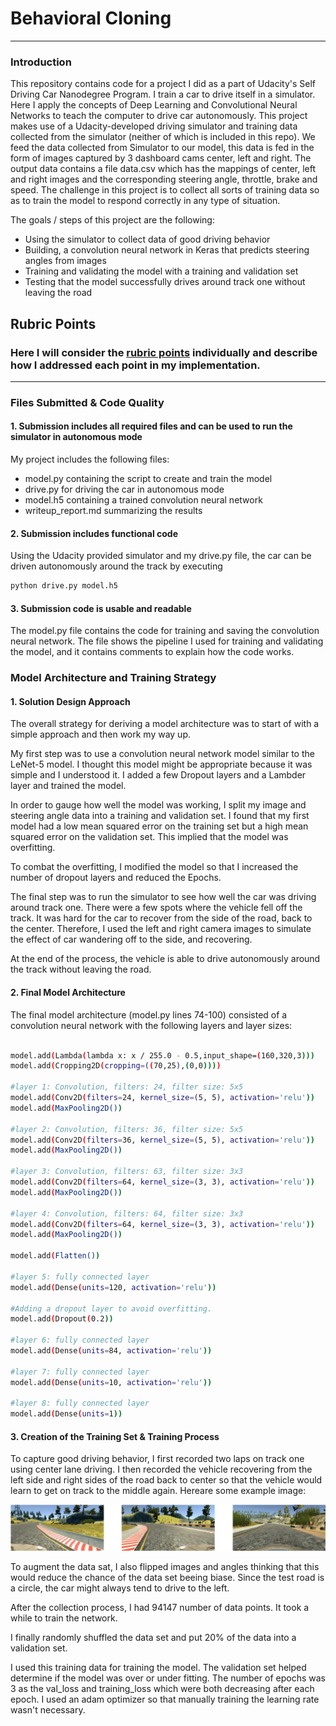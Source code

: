 # **Behavioral Cloning** 

---

### Introduction

This repository contains code for a project I did as a part of Udacity's Self Driving Car Nanodegree Program. I train a car to drive itself in a simulator. Here I apply the concepts of Deep Learning and Convolutional Neural Networks to teach the computer to drive car autonomously. This project makes use of a Udacity-developed driving simulator and training data collected from the simulator (neither of which is included in this repo). 
We feed the data collected from Simulator to our model, this data is fed in the form of images captured by 3 dashboard cams center, left and right. The output data contains a file data.csv which has the mappings of center, left and right images and the corresponding steering angle, throttle, brake and speed.
 The challenge in this project is to collect all sorts of training data so as to train the model to respond correctly in any type of situation.

The goals / steps of this project are the following:
* Using the simulator to collect data of good driving behavior
* Building, a convolution neural network in Keras that predicts steering angles from images
* Training and validating the model with a training and validation set
* Testing that the model successfully drives around track one without leaving the road

[//]: # (Image References)

[image1]: ./examples/road.png " Image of center lane driving" 
[image3]: ./examples/placeholder_small.png "Recovery Image"
[image4]: ./examples/placeholder_small.png "Recovery Image"
[image5]: ./examples/placeholder_small.png "Recovery Image"
[image6]: ./examples/placeholder_small.png "Normal Image"
[image7]: ./examples/placeholder_small.png "Flipped Image"

## Rubric Points
### Here I will consider the [rubric points](https://review.udacity.com/#!/rubrics/432/view) individually and describe how I addressed each point in my implementation.  

---
### Files Submitted & Code Quality

#### 1. Submission includes all required files and can be used to run the simulator in autonomous mode

My project includes the following files:
* model.py containing the script to create and train the model
* drive.py for driving the car in autonomous mode
* model.h5 containing a trained convolution neural network 
* writeup_report.md summarizing the results

#### 2. Submission includes functional code
Using the Udacity provided simulator and my drive.py file, the car can be driven autonomously around the track by executing 
```sh
python drive.py model.h5
```

#### 3. Submission code is usable and readable

The model.py file contains the code for training and saving the convolution neural network. The file shows the pipeline I used for training and validating the model, and it contains comments to explain how the code works.

### Model Architecture and Training Strategy

#### 1. Solution Design Approach

The overall strategy for deriving a model architecture was to start of with a simple approach and then work my way up.

My first step was to use a convolution neural network model similar to the LeNet-5 model. I thought this model might be appropriate because it was simple and I understood it. I added a few Dropout layers and a Lambder layer and trained the model.

In order to gauge how well the model was working, I split my image and steering angle data into a training and validation set. I found that my first model had a low mean squared error on the training set but a high mean squared error on the validation set. This implied that the model was overfitting. 

To combat the overfitting, I modified the model so that I increased the number of dropout layers and reduced the Epochs. 

The final step was to run the simulator to see how well the car was driving around track one. There were a few spots where the vehicle fell off the track. It was hard for the car to recover from the side of the road, back to the center. Therefore, I used the left and right camera images to simulate the effect of car wandering off to the side, and recovering. 

At the end of the process, the vehicle is able to drive autonomously around the track without leaving the road.

#### 2. Final Model Architecture

The final model architecture (model.py lines 74-100) consisted of a convolution neural network with the following layers and layer sizes:
```sh

model.add(Lambda(lambda x: x / 255.0 - 0.5,input_shape=(160,320,3)))
model.add(Cropping2D(cropping=((70,25),(0,0))))

#layer 1: Convolution, filters: 24, filter size: 5x5
model.add(Conv2D(filters=24, kernel_size=(5, 5), activation='relu'))
model.add(MaxPooling2D())

#layer 2: Convolution, filters: 36, filter size: 5x5
model.add(Conv2D(filters=36, kernel_size=(5, 5), activation='relu'))
model.add(MaxPooling2D())

#layer 3: Convolution, filters: 63, filter size: 3x3
model.add(Conv2D(filters=64, kernel_size=(3, 3), activation='relu'))
model.add(MaxPooling2D())

#layer 4: Convolution, filters: 64, filter size: 3x3
model.add(Conv2D(filters=64, kernel_size=(3, 3), activation='relu'))
model.add(MaxPooling2D())

model.add(Flatten())

#layer 5: fully connected layer
model.add(Dense(units=120, activation='relu'))

#Adding a dropout layer to avoid overfitting.
model.add(Dropout(0.2))

#layer 6: fully connected layer
model.add(Dense(units=84, activation='relu'))

#layer 7: fully connected layer
model.add(Dense(units=10, activation='relu'))

#layer 8: fully connected layer
model.add(Dense(units=1))

```

#### 3. Creation of the Training Set & Training Process

To capture good driving behavior, I first recorded two laps on track one using center lane driving. I then recorded the vehicle recovering from the left side and right sides of the road back to center so that the vehicle would learn to get on track to the middle again. Hereare some example image:

![alt text][image1]

To augment the data sat, I also flipped images and angles thinking that this would reduce the chance of the data set beeing biase. Since the test road is a circle, the car might always tend to drive to the left. 

After the collection process, I had 94147 number of data points. It took a while to train the network.


I finally randomly shuffled the data set and put 20% of the data into a validation set. 

I used this training data for training the model. The validation set helped determine if the model was over or under fitting. The  number of epochs was 3 as the val_loss and training_loss which were both decreasing after each epoch. I used an adam optimizer so that manually training the learning rate wasn't necessary.

